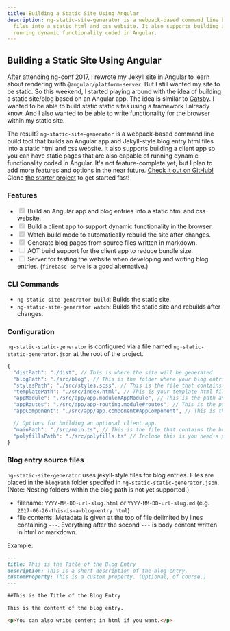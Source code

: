 ```yaml
---
title: Building a Static Site Using Angular
description: ng-static-site-generator is a webpack-based command line build tool that builds an Angular app and Jekyll-style blog entry html
  files into a static html and css website. It also supports building a client app so you can have static pages that are also capable of
  running dynamic functionality coded in Angular.
---
```


## Building a Static Site Using Angular

After attending ng-conf 2017, I rewrote my Jekyll site in Angular to learn about rendering with `@angular/platform-server`. But I still
wanted my site to be static. So this weekend, I started playing around with the idea of building a static site/blog based on an Angular app.
The idea is similar to [Gatsby](https://www.gatsbyjs.org/). I wanted to be able to build static static sites using a framework I already
know. And I also wanted to be able to write functionality for the browser within my static site.

The result? `ng-static-site-generator` is a webpack-based command line build tool that builds an Angular app and Jekyll-style blog entry
html files into a static html and css website. It also supports building a client app so you can have static pages that are also capable of
running dynamic functionality coded in Angular. It's not feature-complete yet, but I plan to add more features and options in the near
future. [Check it out on GitHub!](https://github.com/kevinphelps/ng-static-site-generator) Clone [the starter project](https://github.com/kevinphelps/ng-static-site-generator-starter) to get started fast!

### Features
- <input type="checkbox" checked disabled /> Build an Angular app and blog entries into a static html and css website.
- <input type="checkbox" checked disabled /> Build a client app to support dynamic functionality in the browser.
- <input type="checkbox" checked disabled /> Watch build mode to automatically rebuild the site after changes.
- <input type="checkbox" checked disabled /> Generate blog pages from source files written in markdown.
- <input type="checkbox" disabled /> AOT build support for the client app to reduce bundle size.
- <input type="checkbox" disabled /> Server for testing the website when developing and writing blog entries. (`firebase serve` is a good alternative.)

### CLI Commands

- `ng-static-site-generator build`: Builds the static site.
- `ng-static-site-generator watch`: Builds the static site and rebuilds after changes.

### Configuration

`ng-static-static-generator` is configured via a file named `ng-static-static-generator.json` at the root of the project.

```javascript
{
  "distPath": "./dist", // This is where the site will be generated.
  "blogPath": "./src/blog", // This is the folder where your blog entries are located.
  "stylesPath": "./src/styles.scss", // This is the file that contains your global styles.
  "templatePath": "./src/index.html", // This is your template html file. This is passed to HtmlWebpackPlugin.
  "appModule": "./src/app/app.module#AppModule", // This is the path and class name of your AppModule.
  "appRoutes": "./src/app/app-routing.module#routes", // This is the path and export name or your routes.
  "appComponent": "./src/app/app.component#AppComponent", // This is the path and name or your root component.

  // Options for building an optional client app.
  "mainPath": "./src/main.ts", // This is the file that contains the browser bootstrap code.
  "polyfillsPath": "./src/polyfills.ts" // Include this is you need a polyfills bundle.
}
```

### Blog entry source files

`ng-static-site-generator` uses jekyll-style files for blog entries. Files are placed in the `blogPath` folder specifed in `ng-static-static-generator.json`. (Note: Nesting folders within the blog path is not yet supported.)

- filename: `YYYY-MM-DD-url-slug.html` or `YYYY-MM-DD-url-slug.md` (e.g. `2017-06-26-this-is-a-blog-entry.html`)
- file contents: Metadata is given at the top of file delimited by lines containing `---`. Everything after the second `---` is body content written in html or markdown.

Example:

```markdown
---
title: This is the Title of the Blog Entry
description: This is a short description of the blog entry.
customProperty: This is a custom property. (Optional, of course.)
---

##This is the Title of the Blog Entry

This is the content of the blog entry.

<p>You can also write content in html if you want.</p>
```

